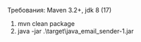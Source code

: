 Требования: Maven 3.2+, jdk 8 (17) 

1. mvn clean package
2. java -jar .\target\java_email_sender-1.jar

